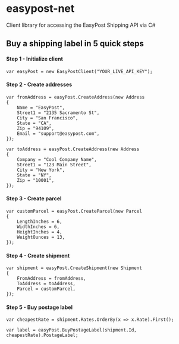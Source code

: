 easypost-net
============

Client library for accessing the EasyPost Shipping API via C#

## Buy a shipping label in 5 quick steps

#### Step 1 - Initialize client

    var easyPost = new EasyPostClient("YOUR_LIVE_API_KEY");

#### Step 2 - Create addresses
    
    var fromAddress = easyPost.CreateAddress(new Address
    {
        Name = "EasyPost",
        Street1 = "2135 Sacramento St",
        City = "San Francisco",
        State = "CA",
        Zip = "94109",
        Email = "support@easypost.com",
    });
    
    var toAddress = easyPost.CreateAddress(new Address
    {
        Company = "Cool Company Name",
        Street1 = "123 Main Street",
        City = "New York",
        State = "NY",
        Zip = "10001",
    });

#### Step 3 - Create parcel

    var customParcel = easyPost.CreateParcel(new Parcel
    {
        LengthInches = 6,
        WidthInches = 6,
        HeightInches = 4,
        WeightOunces = 13,
    });
    
#### Step 4 - Create shipment

    var shipment = easyPost.CreateShipment(new Shipment
    {
        FromAddress = fromAddress,
        ToAddress = toAddress,
        Parcel = customParcel,
    });

#### Step 5 - Buy postage label

    var cheapestRate = shipment.Rates.OrderBy(x => x.Rate).First();
    
    var label = easyPost.BuyPostageLabel(shipment.Id, cheapestRate).PostageLabel;

